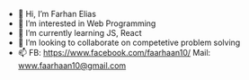 - 👋 Hi, I’m Farhan Elias
- 👀 I’m interested in Web Programming
- 🌱 I’m currently learning JS, React
- 💞️ I’m looking to collaborate on competetive problem solving
- 📫 FB: https://www.facebook.com/faarhaan10/  Mail: www.faarhaan10@gmail.com

<!---
faarhaan10/faarhaan10 is a ✨ special ✨ repository because its `README.md` (this file) appears on your GitHub profile.
You can click the Preview link to take a look at your changes.
--->
